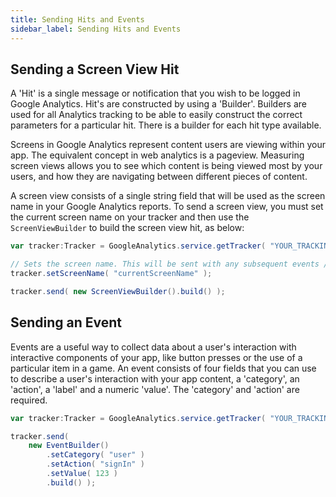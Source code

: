 ```yaml
---
title: Sending Hits and Events
sidebar_label: Sending Hits and Events
---
```


## Sending a Screen View Hit

A 'Hit' is a single message or notification that you wish to be logged in Google Analytics. 
Hit's are constructed by using a 'Builder'. Builders are used for all Analytics tracking 
to be able to easily construct the correct parameters for a particular hit. There is a 
builder for each hit type available.

Screens in Google Analytics represent content users are viewing within your app. 
The equivalent concept in web analytics is a pageview. Measuring screen views allows 
you to see which content is being viewed most by your users, and how they are 
navigating between different pieces of content.

A screen view consists of a single string field that will be used as the screen name 
in your Google Analytics reports. To send a screen view, you must set the current 
screen name on your tracker and then use the `ScreenViewBuilder` to build the screen 
view hit, as below:

```actionscript
var tracker:Tracker = GoogleAnalytics.service.getTracker( "YOUR_TRACKING_ID" );

// Sets the screen name. This will be sent with any subsequent events / views on this tracker
tracker.setScreenName( "currentScreenName" );

tracker.send( new ScreenViewBuilder().build() );
```


## Sending an Event


Events are a useful way to collect data about a user's interaction with interactive 
components of your app, like button presses or the use of a particular item in a game. 
An event consists of four fields that you can use to describe a user's interaction 
with your app content, a 'category', an 'action', a 'label' and a numeric 'value'. 
The 'category' and 'action' are required.

```actionscript
var tracker:Tracker = GoogleAnalytics.service.getTracker( "YOUR_TRACKING_ID" );

tracker.send( 
	new EventBuilder()
		.setCategory( "user" )
		.setAction( "signIn" )
		.setValue( 123 )
		.build() );
```
